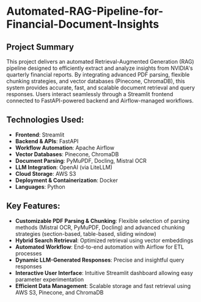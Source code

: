 # Automated-RAG-Pipeline-for-Financial-Document-Insights

## Project Summary
This project delivers an automated Retrieval-Augmented Generation (RAG) pipeline designed to efficiently extract and analyze insights from NVIDIA's quarterly financial reports. By integrating advanced PDF parsing, flexible chunking strategies, and vector databases (Pinecone, ChromaDB), this system provides accurate, fast, and scalable document retrieval and query responses. Users interact seamlessly through a Streamlit frontend connected to FastAPI-powered backend and Airflow-managed workflows.


## Technologies Used:
- **Frontend**: Streamlit  
- **Backend & APIs**: FastAPI  
- **Workflow Automation**: Apache Airflow  
- **Vector Databases**: Pinecone, ChromaDB  
- **Document Parsing**: PyMuPDF, Docling, Mistral OCR  
- **LLM Integration**: OpenAI (via LiteLLM)  
- **Cloud Storage**: AWS S3  
- **Deployment & Containerization**: Docker  
- **Languages**: Python

## Key Features:
- **Customizable PDF Parsing & Chunking**: Flexible selection of parsing methods (Mistral OCR, PyMuPDF, Docling) and advanced chunking strategies (section-based, table-based, sliding window)
- **Hybrid Search Retrieval**: Optimized retrieval using vector embeddings
- **Automated Workflow**:  End-to-end automation with Airflow for ETL processes
- **Dynamic LLM-Generated Responses**: Precise and insightful query responses
- **Interactive User Interface**: Intuitive Streamlit dashboard allowing easy parameter experimentation
- **Efficient Data Management**: Scalable storage and fast retrieval using AWS S3, Pinecone, and ChromaDB

